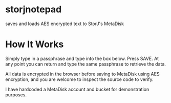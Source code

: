 # storjnotepad
saves and loads AES encrypted text to StorJ's MetaDisk

#
# How It Works

Simply type in a passphrase and type into the box below. Press SAVE. At any point you can return and type the same passphrase to retrieve the data.

All data is encrypted in the browser before saving to MetaDisk using AES encryption, and you are welcome to inspect the source code to verify.

I have hardcoded a MetaDisk account and bucket for demonstration purposes.
